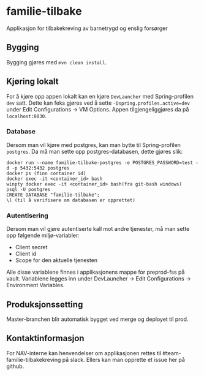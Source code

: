 # familie-tilbake
Applikasjon for tilbakekreving av barnetrygd og enslig forsørger

## Bygging
Bygging gjøres med `mvn clean install`.

## Kjøring lokalt
For å kjøre opp appen lokalt kan en kjøre `DevLauncher` med Spring-profilen `dev` satt. Dette kan feks gjøres ved å sette
`-Dspring.profiles.active=dev` under Edit Configurations -> VM Options.
Appen tilgjengeliggjøres da på `localhost:8030`.

### Database
Dersom man vil kjøre med postgres, kan man bytte til Spring-profilen `postgres`. Da må man sette opp postgres-databasen, dette gjøres slik:
```
docker run --name familie-tilbake-postgres -e POSTGRES_PASSWORD=test -d -p 5432:5432 postgres
docker ps (finn container id)
docker exec -it <container_id> bash
winpty docker exec -it <container_id> bash(fra git-bash windows)
psql -U postgres
CREATE DATABASE "familie-tilbake";
\l (til å verifisere om databasen er opprettet)
```

### Autentisering
Dersom man vil gjøre autentiserte kall mot andre tjenester, må man sette opp følgende miljø-variabler:
* Client secret
* Client id
* Scope for den aktuelle tjenesten

Alle disse variablene finnes i applikasjonens mappe for preprod-fss på vault.
Variablene legges inn under DevLauncher -> Edit Configurations -> Environment Variables.

## Produksjonssetting
Master-branchen blir automatisk bygget ved merge og deployet til prod.

## Kontaktinformasjon
For NAV-interne kan henvendelser om applikasjonen rettes til #team-familie-tilbakekreving på slack. Ellers kan man opprette et issue her på github.
